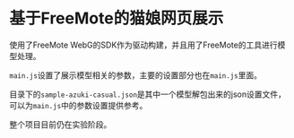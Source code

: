 # 基于FreeMote的猫娘网页展示
使用了FreeMote WebG的SDK作为驱动构建，并且用了FreeMote的工具进行模型处理。

`main.js`设置了展示模型相关的参数，主要的设置部分也在`main.js`里面。

目录下的`sample-azuki-casual.json`是其中一个模型解包出来的json设置文件，可以为`main.js`中的参数设置提供参考。

整个项目目前仍在实验阶段。
